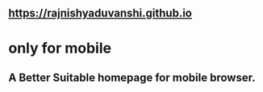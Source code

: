 ## https://rajnishyaduvanshi.github.io
# only for mobile
## A Better Suitable homepage for mobile browser. 
